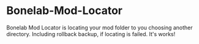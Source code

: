 # Bonelab-Mod-Locator
Bonelab Mod Locator is locating your mod folder to you choosing another directory. Including rollback backup, if locating is failed. It's works!
